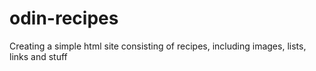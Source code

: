 # odin-recipes
Creating a simple html site consisting of recipes, including images, lists, links and stuff
